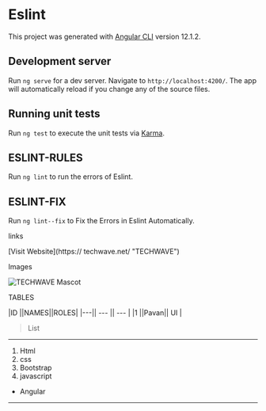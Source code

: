 # Eslint

This project was generated with [Angular CLI](https://github.com/angular/angular-cli) version 12.1.2.

## Development server

Run `ng serve` for a dev server. Navigate to `http://localhost:4200/`. The app will automatically reload if you change any of the source files.


## Running unit tests

Run `ng test` to execute the unit tests via [Karma](https://karma-runner.github.io).


## ESLINT-RULES

Run `ng lint` to run the errors of Eslint.

## ESLINT-FIX

Run `ng lint--fix` to Fix the Errors in Eslint Automatically.

links

  [Visit Website](https://
  techwave.net/ "TECHWAVE")

  Images

  ![TECHWAVE Mascot](https://upload.wikimedia.org/wikipedia/commons/8/8a/Techwave_logo.jpg "TECHWAVE")

  TABLES
  
|ID ||NAMES||ROLES| 
|---|| --- || --- |
|1  ||Pavan|| UI  |

>List
---
1. Html
2. css
3. Bootstrap
4. javascript
- Angular
----